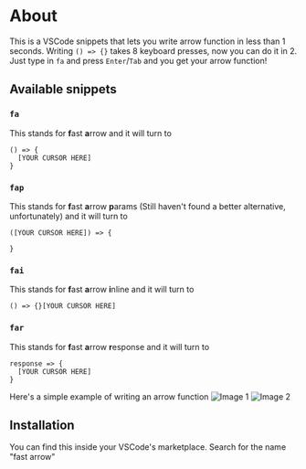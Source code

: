 # About
This is a VSCode snippets that lets you write arrow function in less than 1 seconds. Writing `() => {}` takes 8 keyboard presses, now you can do it in 2. Just type in `fa` and press `Enter`/`Tab` and you get your arrow function!

## Available snippets
### `fa`
This stands for **f**ast **a**rrow and it will turn to
```
() => {
  [YOUR CURSOR HERE]
}
```

### `fap`
This stands for **f**ast **a**rrow **p**arams (Still haven't found a better alternative, unfortunately) and it will turn to
```
([YOUR CURSOR HERE]) => {

}
```

### `fai`
This stands for **f**ast **a**rrow **i**nline and it will turn to
```
() => {}[YOUR CURSOR HERE]
```

### `far`
This stands for **f**ast **a**rrow **r**esponse and it will turn to
```
response => {
  [YOUR CURSOR HERE]
}
```

Here's a simple example of writing an arrow function
![Image 1](https://raw.githubusercontent.com/vinliao/fast-arrow/master/images/1.png)
![Image 2](https://raw.githubusercontent.com/vinliao/fast-arrow/master/images/2.png)

## Installation
You can find this inside your VSCode's marketplace. Search for the name "fast arrow"